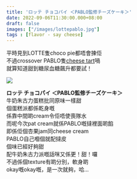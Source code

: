 ```yaml
---
title: 'ロッテ チョコパイ ＜PABLO監修チーズケーキ＞'
date: 2022-09-06T11:30:00.000+08:00
draft: false
images: ["/images/lottepablo.jpg"]
tags : [flavor - say cheese]
---
```


平時見到LOTTE隻choco pie都唔會揀佢  
不過crossover PABLO隻[cheese tart](https://hidie.net/osaka2h/)喎  
就算知道甜到糖尿血糖飆升都要試！  

![](/images/lottepablo.jpg)

**ロッテ チョコパイ ＜PABLO監修チーズケーキ＞**  
牛奶朱古力蛋糕批同原味一樣甜  
個蛋糕派都係乾身嘅  
係靠中間啲cream令佢唔使喪隊水  
而呢今次pat cream就係PABLO嘅撻裡面啲餡  
即係佢個杏果jam同cheese cream  
PABLO自己嗰個就配撻皮  
個味已經好夠甜  
配牛奶朱古力派嘅話咪又係更！甜！囉  
不過係個texture有啲分別，軟身啲  
okay嘅okay嘅，是一次就夠，哈...  
